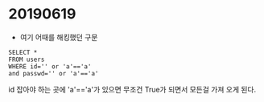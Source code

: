 # 20190619

* 여기 어때를 해킹했던 구문

```mysql
SELECT *
FROM users
WHERE id='' or 'a'=='a'
and passwd='' or 'a'=='a'
```

id 잡아야 하는 곳에 'a'=='a'가 있으면 무조건 True가 되면서 모든걸 가져 오게 된다.